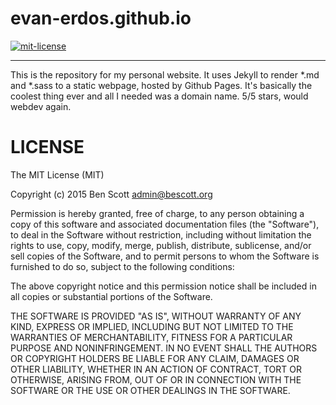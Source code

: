 evan-erdos.github.io
====================

[![mit-license](http://img.shields.io/:license-MIT-blue.svg?style=plastic)](http://bescott.mit-license.org)

---

This is the repository for my personal website. It uses Jekyll to render *.md and *.sass to a static webpage, hosted by Github Pages. It's basically the coolest thing ever and all I needed was a domain name. 5/5 stars, would webdev again.


LICENSE
=======

The MIT License (MIT)

Copyright (c) 2015 Ben Scott <admin@bescott.org>

Permission is hereby granted, free of charge, to any person obtaining a copy of
this software and associated documentation files (the "Software"), to deal in
the Software without restriction, including without limitation the rights to
use, copy, modify, merge, publish, distribute, sublicense, and/or sell copies of
the Software, and to permit persons to whom the Software is furnished to do so,
subject to the following conditions:

The above copyright notice and this permission notice shall be included in all
copies or substantial portions of the Software.

THE SOFTWARE IS PROVIDED "AS IS", WITHOUT WARRANTY OF ANY KIND, EXPRESS OR
IMPLIED, INCLUDING BUT NOT LIMITED TO THE WARRANTIES OF MERCHANTABILITY, FITNESS
FOR A PARTICULAR PURPOSE AND NONINFRINGEMENT. IN NO EVENT SHALL THE AUTHORS OR
COPYRIGHT HOLDERS BE LIABLE FOR ANY CLAIM, DAMAGES OR OTHER LIABILITY, WHETHER
IN AN ACTION OF CONTRACT, TORT OR OTHERWISE, ARISING FROM, OUT OF OR IN
CONNECTION WITH THE SOFTWARE OR THE USE OR OTHER DEALINGS IN THE SOFTWARE.

